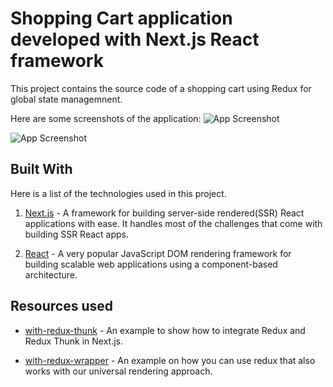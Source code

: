 # Shopping Cart application developed with Next.js React framework

This project contains the source code of a shopping cart using Redux for global state managemnent.

Here are some screenshots of the application:
![App Screenshot](https://i.postimg.cc/bNd219Yc/Screenshot-3.png)

![App Screenshot](https://i.postimg.cc/pLYGMCD5/Screenshot-2.png)

## Built With

Here is a list of the technologies used in this project.

1. [Next.js](https://learnnextjs.com/) - A framework for building server-side rendered(SSR) React applications with ease. It handles most of the challenges that come with building SSR React apps.

2. [React](https://reactjs.org/) - A very popular JavaScript DOM rendering framework for building scalable web applications using a component-based architecture.

## Resources used

- [with-redux-thunk](https://github.com/vercel/next.js/tree/canary/examples/with-redux-thunk) - An example to show how to integrate Redux and Redux Thunk in Next.js.

- [with-redux-wrapper](https://github.com/vercel/next.js/tree/canary/examples/with-redux-wrapper) - An example on how you can use redux that also works with our universal rendering approach.
